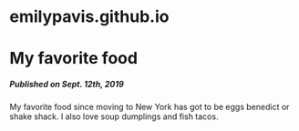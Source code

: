 # emilypavis.github.io
<!DOCTYPE html>
<html>
<head>
	<meta charset="utf-8">
	<title>My test page</title>
</head>
<body>
	<h1>My favorite food</h1>
	<h5>Published on Sept. 12th, 2019</h5>
	<p>My favorite food since moving to New York has got to be eggs benedict or shake shack. I also love soup dumplings and fish tacos.</p>
</body>
</html>

